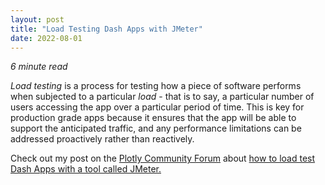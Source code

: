 ```yaml
---
layout: post
title: "Load Testing Dash Apps with JMeter"
date: 2022-08-01
---
```

*6 minute read*

*Load testing* is a process for testing how a piece of software performs when subjected to a particular *load* - 
that is to say, a particular number of users accessing the app over a particular period of time. This is key for production
grade apps because it ensures that the app will be able to support the anticipated traffic, and any performance limitations
can be addressed proactively rather than reactively.

Check out my post on the [Plotly Community Forum](https://community.plotly.com/) about 
[how to load test Dash Apps with a tool called JMeter.](https://community.plotly.com/t/load-testing-dash-apps-with-jmeter/67029)